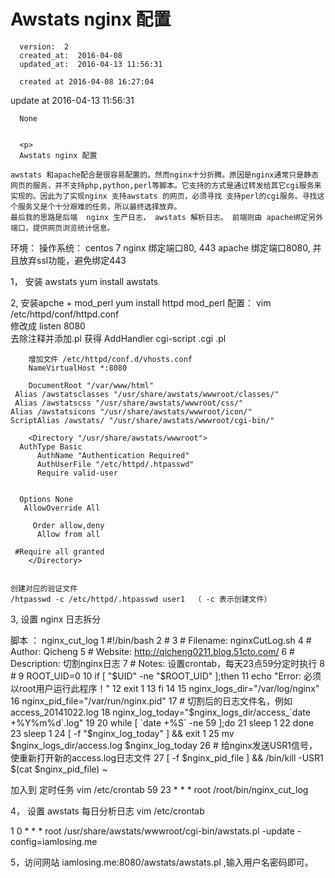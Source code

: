 
  # Awstats nginx 配置

      version:  2
      created_at:  2016-04-08
      updated_at:  2016-04-13 11:56:31

      created at 2016-04-08 16:27:04 
update at 2016-04-13 11:56:31


      None


      <p>
      Awstats nginx 配置

	awstats 和apache配合是很容易配置的。然而nginx十分折腾。原因是nginx通常只是静态网页的服务，并不支持php,python,perl等脚本。它支持的方式是通过转发给其它cgi服务来实现的。因此为了实现nginx 支持awstats 的网页，必须寻找 支持perl的cgi服务。寻找这个服务又是个十分艰难的任务，所以最终选择放弃。
	最后我的思路是后端  nginx 生产日志， awstats 解析日志。 前端则由 apache绑定另外端口，提供网页浏览统计信息。

环境：
	操作系统：  centos 7
	nginx 绑定端口80, 443 
	apache 绑定端口8080, 并且放弃ssl功能，避免绑定443
	

1， 安装  awstats
	yum install awstats

2, 安装apche + mod_perl
	yum install httpd mod_perl
	配置： 
	vim /etc/httpd/conf/httpd.conf  
	修改成 listen 8080 	
	去除注释并添加.pl 获得
	 AddHandler cgi-script .cgi .pl 

		增加文件 /etc/httpd/conf.d/vhosts.conf
		NameVirtualHost *:8080
	
		DocumentRoot "/var/www/html"
	 Alias /awstatsclasses "/usr/share/awstats/wwwroot/classes/"
	 Alias /awstatscss "/usr/share/awstats/wwwroot/css/"
	Alias /awstatsicons "/usr/share/awstats/wwwroot/icon/"
	ScriptAlias /awstats/ "/usr/share/awstats/wwwroot/cgi-bin/"
	
		<Directory "/usr/share/awstats/wwwroot">
	  AuthType Basic
		  AuthName "Authentication Required"
		  AuthUserFile "/etc/httpd/.htpasswd"
		  Require valid-user
	
	
	  Options None
	   AllowOverride All
	
		 Order allow,deny
		  Allow from all
		
	 #Require all granted
		</Directory>


	创建对应的验证文件 
	/htpasswd -c /etc/httpd/.htpasswd user1  （ -c 表示创建文件）


3, 设置 nginx 日志拆分

脚本 ： nginx_cut_log 
    1 #!/bin/bash
  2 #
  3 # Filename:    nginxCutLog.sh
  4 # Author:      Qicheng
  5 # Website:     http://qicheng0211.blog.51cto.com/
  6 # Description: 切割nginx日志
  7 # Notes:       设置crontab，每天23点59分定时执行
  8 #
  9 ROOT_UID=0
 10 if [ "$UID" -ne "$ROOT_UID" ];then
 11   echo "Error: 必须以root用户运行此程序！"
 12   exit 1
 13 fi
 14 
 15 nginx_logs_dir="/var/log/nginx"
 16 nginx_pid_file="/var/run/nginx.pid"
 17 # 切割后的日志文件名，例如access_20141022.log
 18 nginx_log_today="$nginx_logs_dir/access_`date +%Y%m%d`.log"
 19 
 20 while [ `date +%S` -ne 59 ];do
 21   sleep 1
 22 done
 23 sleep 1
 24 [ -f "$nginx_log_today" ] && exit 1
 25 mv $nginx_logs_dir/access.log $nginx_log_today
 26 # 给nginx发送USR1信号，使重新打开新的access.log日志文件
 27 [ -f $nginx_pid_file ] && /bin/kill -USR1 $(cat $nginx_pid_file)
~               

加入到 定时任务
vim /etc/crontab
 59 23 * * * root /root/bin/nginx_cut_log
                                                       

4， 设置 awstats 每日分析日志
vim /etc/crontab

 1  0   * * * root /usr/share/awstats/wwwroot/cgi-bin/awstats.pl -update -config=iamlosing.me    


5，访问网站   iamlosing.me:8080/awstats/awstats.pl ,输入用户名密码即可。
      </p>

  